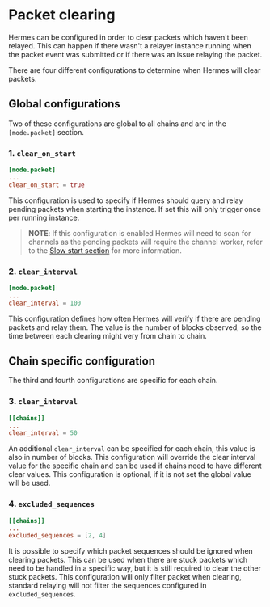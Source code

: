 # Packet clearing

Hermes can be configured in order to clear packets which haven't been relayed. This can happen if there wasn't a relayer instance running when the packet event was submitted or if there was an issue relaying the packet.

There are four different configurations to determine when Hermes will clear packets.

## Global configurations

Two of these configurations are global to all chains and are in the `[mode.packet]` section.

### 1. `clear_on_start`

```toml
[mode.packet]
...
clear_on_start = true
```

This configuration is used to specify if Hermes should query and relay pending packets when starting the instance. If set this will only trigger once per running instance.

>__NOTE__: If this configuration is enabled Hermes will need to scan for channels as the pending packets will require the channel worker, refer to the [Slow start section](./performance.md#3-slow-start) for more information.

### 2. `clear_interval`

```toml
[mode.packet]
...
clear_interval = 100
```

This configuration defines how often Hermes will verify if there are pending packets and relay them. The value is the number of blocks observed, so the time between each clearing might very from chain to chain.

## Chain specific configuration

The third and fourth configurations are specific for each chain.

### 3. `clear_interval`

```toml
[[chains]]
...
clear_interval = 50
```

An additional `clear_interval` can be specified for each chain, this value is also in number of blocks. This configuration will override the clear interval value for the specific chain and can be used if chains need to have different clear values. This configuration is optional, if it is not set the global value will be used.

### 4. `excluded_sequences`

```toml
[[chains]]
...
excluded_sequences = [2, 4]
```

It is possible to specify which packet sequences should be ignored when clearing packets. This can be used when there are stuck packets which need to be handled in a specific way, but it is still required to clear the other stuck packets. This configuration will only filter packet when clearing, standard relaying will not filter the sequences configured in `excluded_sequences`.
